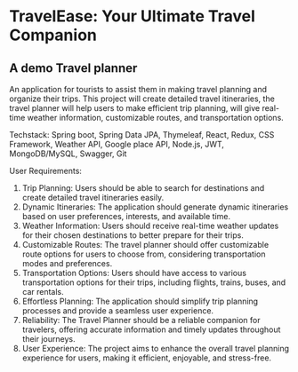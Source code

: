# TravelEase: Your Ultimate Travel Companion
## A demo Travel planner
An application for tourists to assist them in making travel planning and organize their trips. This project will create detailed travel itineraries, the travel planner will help users to make efficient trip planning, will give real-time weather information, customizable routes, and transportation options.

Techstack: Spring boot, Spring Data JPA, Thymeleaf, React, Redux, CSS Framework, Weather API, Google place API, Node.js, JWT, MongoDB/MySQL, Swagger, Git

User Requirements:
1. Trip Planning: Users should be able to search for destinations and create detailed travel itineraries easily.
2. Dynamic Itineraries: The application should generate dynamic itineraries based on user preferences, interests, and available time.
3. Weather Information: Users should receive real-time weather updates for their chosen destinations to better prepare for their trips.
4. Customizable Routes: The travel planner should offer customizable route options for users to choose from, considering transportation modes and preferences.
5. Transportation Options: Users should have access to various transportation options for their trips, including flights, trains, buses, and car rentals.
6. Effortless Planning: The application should simplify trip planning processes and provide a seamless user experience.
7. Reliability: The Travel Planner should be a reliable companion for travelers, offering accurate information and timely updates throughout their journeys.
8. User Experience: The project aims to enhance the overall travel planning experience for users, making it efficient, enjoyable, and stress-free.
